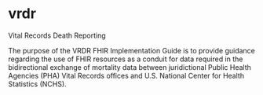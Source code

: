 # vrdr
Vital Records Death Reporting

The purpose of the VRDR FHIR Implementation Guide is to provide guidance regarding the use of FHIR resources as a conduit for data required in the bidirectional exchange of mortality data between juridictional Public Health Agencies (PHA) Vital Records offices and U.S. National Center for Health Statistics (NCHS).
